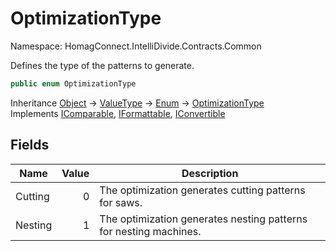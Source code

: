 # OptimizationType

Namespace: HomagConnect.IntelliDivide.Contracts.Common

Defines the type of the patterns to generate.

```csharp
public enum OptimizationType
```

Inheritance [Object](https://docs.microsoft.com/en-us/dotnet/api/system.object) → [ValueType](https://docs.microsoft.com/en-us/dotnet/api/system.valuetype) → [Enum](https://docs.microsoft.com/en-us/dotnet/api/system.enum) → [OptimizationType](./homagconnect.intellidivide.contracts.common.optimizationtype.md)<br>
Implements [IComparable](https://docs.microsoft.com/en-us/dotnet/api/system.icomparable), [IFormattable](https://docs.microsoft.com/en-us/dotnet/api/system.iformattable), [IConvertible](https://docs.microsoft.com/en-us/dotnet/api/system.iconvertible)

## Fields

| Name | Value | Description |
| --- | --: | --- |
| Cutting | 0 | The optimization generates cutting patterns for saws. |
| Nesting | 1 | The optimization generates nesting patterns for nesting machines. |
